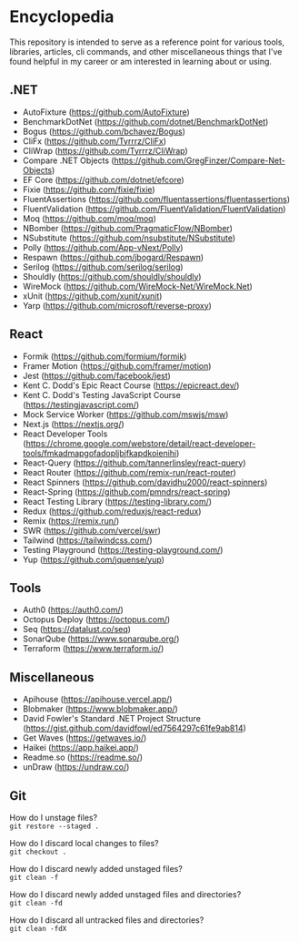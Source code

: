 # Encyclopedia

This repository is intended to serve as a reference point for various tools, libraries, articles, cli commands, and other miscellaneous things that I've found helpful in my career or am interested in learning about or using.

## .NET

- AutoFixture (https://github.com/AutoFixture)
- BenchmarkDotNet (https://github.com/dotnet/BenchmarkDotNet)
- Bogus (https://github.com/bchavez/Bogus)
- CliFx (https://github.com/Tyrrrz/CliFx)
- CliWrap (https://github.com/Tyrrrz/CliWrap)
- Compare .NET Objects (https://github.com/GregFinzer/Compare-Net-Objects)
- EF Core (https://github.com/dotnet/efcore)
- Fixie (https://github.com/fixie/fixie)
- FluentAssertions (https://github.com/fluentassertions/fluentassertions)
- FluentValidation (https://github.com/FluentValidation/FluentValidation)
- Moq (https://github.com/moq/moq)
- NBomber (https://github.com/PragmaticFlow/NBomber)
- NSubstitute (https://github.com/nsubstitute/NSubstitute)
- Polly (https://github.com/App-vNext/Polly)
- Respawn (https://github.com/jbogard/Respawn)
- Serilog (https://github.com/serilog/serilog)
- Shouldly (https://github.com/shouldly/shouldly)
- WireMock (https://github.com/WireMock-Net/WireMock.Net)
- xUnit (https://github.com/xunit/xunit)
- Yarp (https://github.com/microsoft/reverse-proxy)

## React

- Formik (https://github.com/formium/formik)
- Framer Motion (https://github.com/framer/motion)
- Jest (https://github.com/facebook/jest)
- Kent C. Dodd's Epic React Course (https://epicreact.dev/)
- Kent C. Dodd's Testing JavaScript Course (https://testingjavascript.com/)
- Mock Service Worker (https://github.com/mswjs/msw)
- Next.js (https://nextjs.org/)
- React Developer Tools (https://chrome.google.com/webstore/detail/react-developer-tools/fmkadmapgofadopljbjfkapdkoienihi)
- React-Query (https://github.com/tannerlinsley/react-query)
- React Router (https://github.com/remix-run/react-router)
- React Spinners (https://github.com/davidhu2000/react-spinners)
- React-Spring (https://github.com/pmndrs/react-spring)
- React Testing Library (https://testing-library.com/)
- Redux (https://github.com/reduxjs/react-redux)
- Remix (https://remix.run/)
- SWR (https://github.com/vercel/swr)
- Tailwind (https://tailwindcss.com/)
- Testing Playground (https://testing-playground.com/)
- Yup (https://github.com/jquense/yup)

## Tools

- Auth0 (https://auth0.com/)
- Octopus Deploy (https://octopus.com/)
- Seq (https://datalust.co/seq)
- SonarQube (https://www.sonarqube.org/)
- Terraform (https://www.terraform.io/)

## Miscellaneous

- Apihouse (https://apihouse.vercel.app/)
- Blobmaker (https://www.blobmaker.app/)
- David Fowler's Standard .NET Project Structure (https://gist.github.com/davidfowl/ed7564297c61fe9ab814)
- Get Waves (https://getwaves.io/)
- Haikei (https://app.haikei.app/)
- Readme.so (https://readme.so/)
- unDraw (https://undraw.co/)

## Git

How do I unstage files?\
`git restore --staged .`

How do I discard local changes to files?\
`git checkout .`

How do I discard newly added unstaged files?\
`git clean -f`

How do I discard newly added unstaged files and directories?\
`git clean -fd`

How do I discard all untracked files and directories?\
`git clean -fdX`
